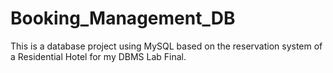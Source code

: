 # Booking_Management_DB
This is a database project using MySQL based on the reservation system of a Residential Hotel for my DBMS Lab Final.
